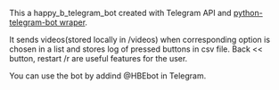 This a happy_b_telegram_bot created with Telegram API and <a href=https://github.com/python-telegram-bot/python-telegram-bot>python-telegram-bot wraper</a>.

It sends videos(stored locally in /videos) when corresponding option is chosen in a list and stores log of pressed buttons in csv file. Back << button, restart /r are useful features for the user.

You can use the bot by addind @HBEbot in Telegram.

